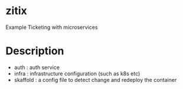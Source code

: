# zitix

Example Ticketing with microservices

# Description

- auth : auth service
- infra : infrastructure configuration (such as k8s etc)
- skaffold : a config file to detect change and redeploy the container

